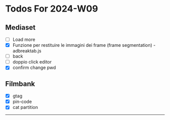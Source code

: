 # Todos For 2024-W09

## Mediaset

- [ ] Load more
- [x] Funzione per restituire le immagini dei frame (frame segmentation) - adbreaktab.js
- [ ] back
- [ ] doppio click editor
- [x] confirm change pwd

## Filmbank

- [x] gtag
- [x] pin-code
- [x] cat partition

---
